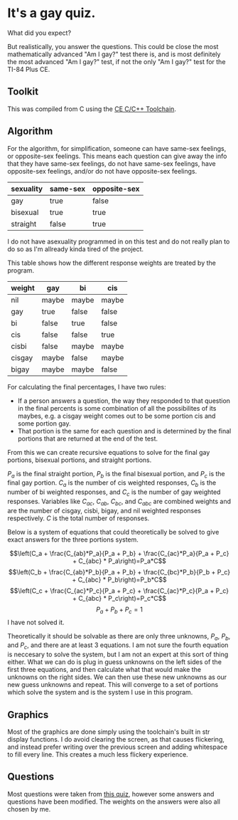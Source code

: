 # It's a gay quiz. 
What did you expect?

But realistically, you answer the questions. This could be close the most mathematically advanced "Am I gay?" test there is, and is most definitely the most advanced "Am I gay?" test, if not the only "Am I gay?" test for the TI-84 Plus CE.

## Toolkit

This was compiled from C using the [CE C/C++ Toolchain](https://github.com/CE-Programming/toolchain). 

## Algorithm
For the algorithm, for simplification, someone can have same-sex feelings, or opposite-sex feelings. This means each question can give away the info that they have same-sex feelings, do not have same-sex feelings, have opposite-sex feelings, and/or do not have opposite-sex feelings.

|sexuality|same-sex|opposite-sex|
|-|-|-|
|gay|true|false|
|bisexual|true|true|
|straight|false|true|

I do not have asexuality programmed in on this test and do not really plan to do so as I'm allready kinda tired of the project.

This table shows how the different response weights are treated by the program.

|weight|gay|bi|cis|
|-|-|-|-|
|nil|maybe|maybe|maybe|
|gay|true|false|false|
|bi|false|true|false|
|cis|false|false|true|
|cisbi|false|maybe|maybe|
|cisgay|maybe|false|maybe|
|bigay|maybe|maybe|false|

For calculating the final percentages, I have two rules:
 - If a person answers a question, the way they responded to that question in the final percents is some combination of all the possibilites of its maybes, e.g. a cisgay weight comes out to be some portion cis and some portion gay.
 - That portion is the same for each question and is determined by the final portions that are returned at the end of the test.

From this we can create recursive equations to solve for the final gay portions, bisexual portions, and straight portions.

$P_a$ is the final straight portion, $P_b$ is the final bisexual portion, and $P_c$ is the final gay portion. $C_a$ is the number of cis weighted responses, $C_b$ is the number of bi weighted responses, and $C_c$ is the number of gay weighted responses. Variables like $C_{ac}$, $C_{ab}$, $C_{bc}$, and $C_{abc}$ are combined weights and are the number of cisgay, cisbi, bigay, and nil weighted responses respectively. $C$ is the total number of responses.

Below is a system of equations that could theoretically be solved to give exact answers for the three portions system.

$$\left(C_a + \frac{C_{ab}*P_a}{P_a + P_b} + \frac{C_{ac}*P_a}{P_a + P_c} + C_{abc} * P_a\right)=P_a*C$$
$$\left(C_b + \frac{C_{ab}*P_b}{P_a + P_b} + \frac{C_{bc}*P_b}{P_b + P_c} + C_{abc} * P_b\right)=P_b*C$$
$$\left(C_c + \frac{C_{ac}*P_c}{P_a + P_c} + \frac{C_{ac}*P_c}{P_a + P_c} + C_{abc} * P_c\right)=P_c*C$$
$$P_a + P_b + P_c = 1$$
I have not solved it.

Theoretically it should be solvable as there are only three unknowns, $P_a$, $P_b$, and $P_c$, and there are at least 3 equations. 
I am not sure the fourth equation is neccesary to solve the system, but I am not an expert at this sort of thing either. 
What we can do is plug in guess unknowns on the left sides of the first three equations, and then calculate what that would make the unknowns on the right sides. We can then use these new unknowns as our new guess unknowns and repeat. This will converge to a set of portions which solve the system and is the system I use in this program.

## Graphics
Most of the graphics are done simply using the toolchain's built in str display functions. I do avoid clearing the screen, as that causes flickering, and instead prefer writing over the previous screen and adding whitespace to fill every line. This creates a much less flickery experience.

## Questions
Most questions were taken from [this quiz](https://www.arealme.com/gay-test/en/), however some answers and questions have been modified. The weights on the answers were also all chosen by me.